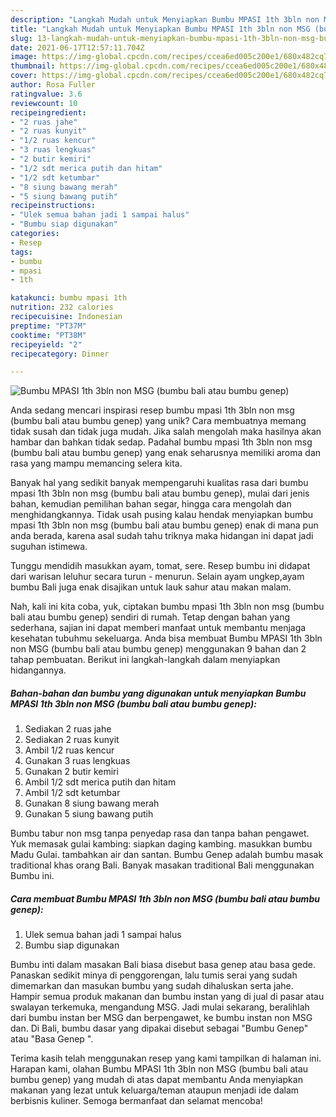 ```yaml
---
description: "Langkah Mudah untuk Menyiapkan Bumbu MPASI 1th 3bln non MSG (bumbu bali atau bumbu genep), Lezat Sekali"
title: "Langkah Mudah untuk Menyiapkan Bumbu MPASI 1th 3bln non MSG (bumbu bali atau bumbu genep), Lezat Sekali"
slug: 13-langkah-mudah-untuk-menyiapkan-bumbu-mpasi-1th-3bln-non-msg-bumbu-bali-atau-bumbu-genep-lezat-sekali
date: 2021-06-17T12:57:11.704Z
image: https://img-global.cpcdn.com/recipes/ccea6ed005c200e1/680x482cq70/bumbu-mpasi-1th-3bln-non-msg-bumbu-bali-atau-bumbu-genep-foto-resep-utama.jpg
thumbnail: https://img-global.cpcdn.com/recipes/ccea6ed005c200e1/680x482cq70/bumbu-mpasi-1th-3bln-non-msg-bumbu-bali-atau-bumbu-genep-foto-resep-utama.jpg
cover: https://img-global.cpcdn.com/recipes/ccea6ed005c200e1/680x482cq70/bumbu-mpasi-1th-3bln-non-msg-bumbu-bali-atau-bumbu-genep-foto-resep-utama.jpg
author: Rosa Fuller
ratingvalue: 3.6
reviewcount: 10
recipeingredient:
- "2 ruas jahe"
- "2 ruas kunyit"
- "1/2 ruas kencur"
- "3 ruas lengkuas"
- "2 butir kemiri"
- "1/2 sdt merica putih dan hitam"
- "1/2 sdt ketumbar"
- "8 siung bawang merah"
- "5 siung bawang putih"
recipeinstructions:
- "Ulek semua bahan jadi 1 sampai halus"
- "Bumbu siap digunakan"
categories:
- Resep
tags:
- bumbu
- mpasi
- 1th

katakunci: bumbu mpasi 1th 
nutrition: 232 calories
recipecuisine: Indonesian
preptime: "PT37M"
cooktime: "PT38M"
recipeyield: "2"
recipecategory: Dinner

---
```



![Bumbu MPASI 1th 3bln non MSG (bumbu bali atau bumbu genep)](https://img-global.cpcdn.com/recipes/ccea6ed005c200e1/680x482cq70/bumbu-mpasi-1th-3bln-non-msg-bumbu-bali-atau-bumbu-genep-foto-resep-utama.jpg)

Anda sedang mencari inspirasi resep bumbu mpasi 1th 3bln non msg (bumbu bali atau bumbu genep) yang unik? Cara membuatnya memang tidak susah dan tidak juga mudah. Jika salah mengolah maka hasilnya akan hambar dan bahkan tidak sedap. Padahal bumbu mpasi 1th 3bln non msg (bumbu bali atau bumbu genep) yang enak seharusnya memiliki aroma dan rasa yang mampu memancing selera kita.

Banyak hal yang sedikit banyak mempengaruhi kualitas rasa dari bumbu mpasi 1th 3bln non msg (bumbu bali atau bumbu genep), mulai dari jenis bahan, kemudian pemilihan bahan segar, hingga cara mengolah dan menghidangkannya. Tidak usah pusing kalau hendak menyiapkan bumbu mpasi 1th 3bln non msg (bumbu bali atau bumbu genep) enak di mana pun anda berada, karena asal sudah tahu triknya maka hidangan ini dapat jadi suguhan istimewa.

Tunggu mendidih masukkan ayam, tomat, sere. Resep bumbu ini didapat dari warisan leluhur secara turun - menurun. Selain ayam ungkep,ayam bumbu Bali juga enak disajikan untuk lauk sahur atau makan malam.


Nah, kali ini kita coba, yuk, ciptakan bumbu mpasi 1th 3bln non msg (bumbu bali atau bumbu genep) sendiri di rumah. Tetap dengan bahan yang sederhana, sajian ini dapat memberi manfaat untuk membantu menjaga kesehatan tubuhmu sekeluarga. Anda bisa membuat Bumbu MPASI 1th 3bln non MSG (bumbu bali atau bumbu genep) menggunakan 9 bahan dan 2 tahap pembuatan. Berikut ini langkah-langkah dalam menyiapkan hidangannya.

<!--inarticleads1-->

##### Bahan-bahan dan bumbu yang digunakan untuk menyiapkan Bumbu MPASI 1th 3bln non MSG (bumbu bali atau bumbu genep):

1. Sediakan 2 ruas jahe
1. Sediakan 2 ruas kunyit
1. Ambil 1/2 ruas kencur
1. Gunakan 3 ruas lengkuas
1. Gunakan 2 butir kemiri
1. Ambil 1/2 sdt merica putih dan hitam
1. Ambil 1/2 sdt ketumbar
1. Gunakan 8 siung bawang merah
1. Gunakan 5 siung bawang putih


Bumbu tabur non msg tanpa penyedap rasa dan tanpa bahan pengawet. Yuk memasak gulai kambing: siapkan daging kambing. masukkan bumbu Madu Gulai. tambahkan air dan santan. Bumbu Genep adalah bumbu masak traditional khas orang Bali. Banyak masakan traditional Bali menggunakan Bumbu ini. 

<!--inarticleads2-->

##### Cara membuat Bumbu MPASI 1th 3bln non MSG (bumbu bali atau bumbu genep):

1. Ulek semua bahan jadi 1 sampai halus
1. Bumbu siap digunakan


Bumbu inti dalam masakan Bali biasa disebut basa genep atau basa gede. Panaskan sedikit minya di penggorengan, lalu tumis serai yang sudah dimemarkan dan masukan bumbu yang sudah dihaluskan serta jahe. Hampir semua produk makanan dan bumbu instan yang di jual di pasar atau swalayan terkemuka, mengandung MSG. Jadi mulai sekarang, beralihlah dari bumbu instan ber MSG dan berpengawet, ke bumbu instan non MSG dan. Di Bali, bumbu dasar yang dipakai disebut sebagai &#34;Bumbu Genep&#34; atau &#34;Basa Genep &#34;. 

Terima kasih telah menggunakan resep yang kami tampilkan di halaman ini. Harapan kami, olahan Bumbu MPASI 1th 3bln non MSG (bumbu bali atau bumbu genep) yang mudah di atas dapat membantu Anda menyiapkan makanan yang lezat untuk keluarga/teman ataupun menjadi ide dalam berbisnis kuliner. Semoga bermanfaat dan selamat mencoba!
